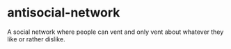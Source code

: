 # antisocial-network
A social network where people can vent and only vent about whatever they like or rather dislike.
